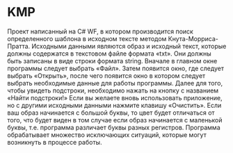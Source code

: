 # KMP
Проект написанный на C# WF, в котором производится поиск определенного шаблона в исходном тексте методом Кнута-Морриса-Пратта.
Исходными данными являются образ и исходный текст,
которые должны содержатся в текстовом файле формата «txt». Они должны быть записаны в виде строки формата string.
Вначале в главном окне программы следует выбрать «Файл». Затем появится окно, где следует выбрать «Открыть», после чего появится окно в котором 
следует выбрать необходимые данные для работы программы.
Далее для того, чтобы увидеть подстроки, необходимо нажать на кнопку с названием «Найти подстроки!» 
Если вы желаете вновь использовать приложение, но с другими исходными данными нажмите клавишу «Очистить».
Если ваш образ начинается с большой буквы, то цвет будет отличаться от того, что будет виден в том случае
если образ начинается с маленькой буквы, т.е. программа различает буквы разных регистров.
Программа обрабатывает множество исключающих ситуаций, которые могут возникнуть в процессе работы.
